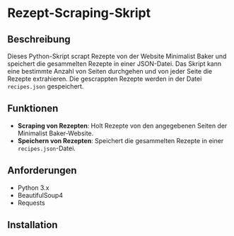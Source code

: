 # Rezept-Scraping-Skript

## Beschreibung

Dieses Python-Skript scrapt Rezepte von der Website Minimalist Baker und speichert die gesammelten Rezepte in einer JSON-Datei. Das Skript kann eine bestimmte Anzahl von Seiten durchgehen und von jeder Seite die Rezepte extrahieren. Die gescrappten Rezepte werden in der Datei `recipes.json` gespeichert.

## Funktionen

- **Scraping von Rezepten**: Holt Rezepte von den angegebenen Seiten der Minimalist Baker-Website.
- **Speichern von Rezepten**: Speichert die gesammelten Rezepte in einer `recipes.json`-Datei.

## Anforderungen

- Python 3.x
- BeautifulSoup4
- Requests

## Installation